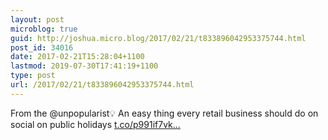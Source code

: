 ```yaml
---
layout: post
microblog: true
guid: http://joshua.micro.blog/2017/02/21/t833896042953375744.html
post_id: 34016
date: 2017-02-21T15:28:04+1100
lastmod: 2019-07-30T17:41:19+1100
type: post
url: /2017/02/21/t833896042953375744.html
---
```

From the @unpopularist💡 An easy thing every retail business should do on social on public holidays [t.co/p991if7vk...](https://t.co/p991if7vkA)
